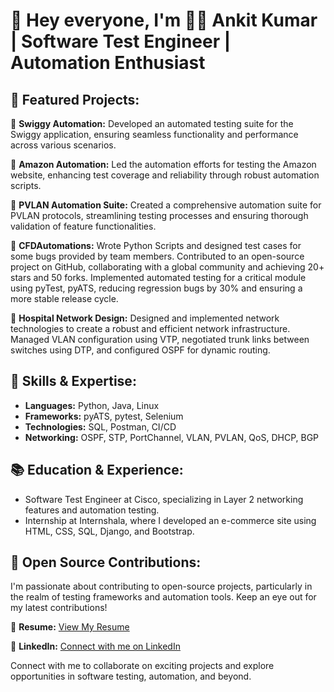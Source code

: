 # 👋 Hey everyone, I'm 👨‍💻 Ankit Kumar | Software Test Engineer | Automation Enthusiast

## 🌟 Featured Projects:

🍔 **Swiggy Automation:** Developed an automated testing suite for the Swiggy application, ensuring seamless functionality and performance across various scenarios.

🛒 **Amazon Automation:** Led the automation efforts for testing the Amazon website, enhancing test coverage and reliability through robust automation scripts.

🔬 **PVLAN Automation Suite:** Created a comprehensive automation suite for PVLAN protocols, streamlining testing processes and ensuring thorough validation of feature functionalities.

🔧 **CFDAutomations:** Wrote Python Scripts and designed test cases for some bugs provided by team members. Contributed to an open-source project on GitHub, collaborating with a global community and achieving 20+ stars and 50 forks. Implemented automated testing for a critical module using pyTest, pyATS, reducing regression bugs by 30% and ensuring a more stable release cycle.

🏥 **Hospital Network Design:** Designed and implemented network technologies to create a robust and efficient network infrastructure. Managed VLAN configuration using VTP, negotiated trunk links between switches using DTP, and configured OSPF for dynamic routing.

## 🔧 Skills & Expertise:

- **Languages:** Python, Java, Linux
- **Frameworks:** pyATS, pytest, Selenium
- **Technologies:** SQL, Postman, CI/CD
- **Networking:** OSPF, STP, PortChannel, VLAN, PVLAN, QoS, DHCP, BGP

## 📚 Education & Experience:

- Software Test Engineer at Cisco, specializing in Layer 2 networking features and automation testing.
- Internship at Internshala, where I developed an e-commerce site using HTML, CSS, SQL, Django, and Bootstrap.

## 🚀 Open Source Contributions:

I'm passionate about contributing to open-source projects, particularly in the realm of testing frameworks and automation tools. Keep an eye out for my latest contributions!

📄 **Resume:** [View My Resume](https://drive.google.com/file/d/1C70k5y6jA6KxUhw-lWe1dlnoBzSlGT7s/view?usp=drive_link)

🔗 **LinkedIn:** [Connect with me on LinkedIn](https://www.linkedin.com/in/ankit-kumar-9b6953222/)

Connect with me to collaborate on exciting projects and explore opportunities in software testing, automation, and beyond.
